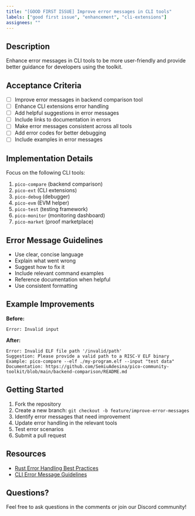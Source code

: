 ```yaml
---
title: "[GOOD FIRST ISSUE] Improve error messages in CLI tools"
labels: ["good first issue", "enhancement", "cli-extensions"]
assignees: ""
---
```


## Description
Enhance error messages in CLI tools to be more user-friendly and provide better guidance for developers using the toolkit.

## Acceptance Criteria
- [ ] Improve error messages in backend comparison tool
- [ ] Enhance CLI extensions error handling
- [ ] Add helpful suggestions in error messages
- [ ] Include links to documentation in errors
- [ ] Make error messages consistent across all tools
- [ ] Add error codes for better debugging
- [ ] Include examples in error messages

## Implementation Details
Focus on the following CLI tools:
1. `pico-compare` (backend comparison)
2. `pico-ext` (CLI extensions)
3. `pico-debug` (debugger)
4. `pico-evm` (EVM helper)
5. `pico-test` (testing framework)
6. `pico-monitor` (monitoring dashboard)
7. `pico-market` (proof marketplace)

## Error Message Guidelines
- Use clear, concise language
- Explain what went wrong
- Suggest how to fix it
- Include relevant command examples
- Reference documentation when helpful
- Use consistent formatting

## Example Improvements
**Before:**
```
Error: Invalid input
```

**After:**
```
Error: Invalid ELF file path '/invalid/path'
Suggestion: Please provide a valid path to a RISC-V ELF binary
Example: pico-compare --elf ./my-program.elf --input "test data"
Documentation: https://github.com/SemiuAdesina/pico-community-toolkit/blob/main/backend-comparison/README.md
```

## Getting Started
1. Fork the repository
2. Create a new branch: `git checkout -b feature/improve-error-messages`
3. Identify error messages that need improvement
4. Update error handling in the relevant tools
5. Test error scenarios
6. Submit a pull request

## Resources
- [Rust Error Handling Best Practices](https://doc.rust-lang.org/book/ch09-00-error-handling.html)
- [CLI Error Message Guidelines](https://clig.dev/#errors)

## Questions?
Feel free to ask questions in the comments or join our Discord community!
